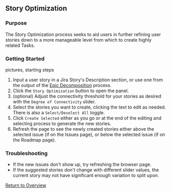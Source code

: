 ## Story Optimization  
### Purpose  
The Story Optimization process seeks to aid users in further refining user stories down to a more manageable level from which to create highly related Tasks.  

### Getting Started  
pictures, starting steps 
1. Input a user story in a Jira Story's Description section, or use one from the output of the [Epic Decomposition](https://aricmonary.github.io/AI4AgileJiraCloudApp/help/epic-decomposition.html) process.
2. Click the `Story Optimization` button to open the panel.
3. (optional) Adjust the connectivity threshold for your stories as desired with the `Degree of Connectivity` slider.
4. Select the stories you want to create, clicking the text to edit as needed. There is also a `Select/Deselect All` toggle.
5. Click `Create Selected` either as you go or at the end of the editing and selecting process to generate the new stories.
6. Refresh the page to see the newly created stories either above the selected issue (if on the Issues page), or below the selected issue (if on the Roadmap page). 

### Troubleshooting  
- If the new issues don't show up, try refreshing the browser page.
- If the suggested stories don't change with different slider values, the current story may not have significant enough variation to split upon.
 
  
 
 [Return to Overview](https://aricmonary.github.io/AI4AgileJiraCloudApp/)
